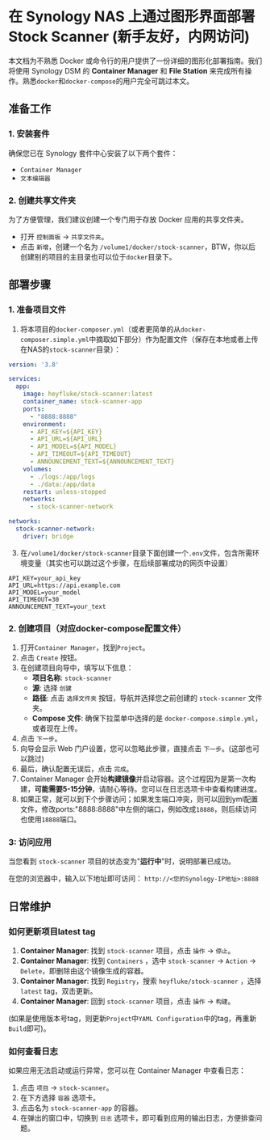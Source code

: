 # 在 Synology NAS 上通过图形界面部署 Stock Scanner (新手友好，内网访问)

本文档为不熟悉 Docker 或命令行的用户提供了一份详细的图形化部署指南。我们将使用 Synology DSM 的 **Container Manager** 和 **File Station** 来完成所有操作。熟悉`docker`和`docker-compose`的用户完全可跳过本文。

## 准备工作

### 1. 安装套件
确保您已在 Synology 套件中心安装了以下两个套件：
*   `Container Manager`
*   `文本编辑器`

### 2. 创建共享文件夹
为了方便管理，我们建议创建一个专门用于存放 Docker 应用的共享文件夹。
*   打开 `控制面板` -> `共享文件夹`。
*   点击 `新增`，创建一个名为 `/volume1/docker/stock-scanner`，BTW，你以后创建别的项目的主目录也可以位于`docker`目录下。

## 部署步骤

### 1. 准备项目文件
1. 将本项目的`docker-composer.yml`（或者更简单的从`docker-composer.simple.yml`中摘取如下部分）作为配置文件（保存在本地或者上传在NAS的`stock-scanner`目录）：

```YAML
version: '3.8'

services:
  app:
    image: heyfluke/stock-scanner:latest
    container_name: stock-scanner-app
    ports:
      - "8888:8888"
    environment:
      - API_KEY=${API_KEY}
      - API_URL=${API_URL}
      - API_MODEL=${API_MODEL}
      - API_TIMEOUT=${API_TIMEOUT}
      - ANNOUNCEMENT_TEXT=${ANNOUNCEMENT_TEXT}
    volumes:
      - ./logs:/app/logs
      - ./data:/app/data
    restart: unless-stopped
    networks:
      - stock-scanner-network

networks:
  stock-scanner-network:
    driver: bridge 
```

3. 在`/volume1/docker/stock-scanner`目录下面创建一个`.env`文件，包含所需环境变量（其实也可以跳过这个步骤，在后续部署成功的网页中设置）

```
API_KEY=your_api_key
API_URL=https://api.example.com
API_MODEL=your_model
API_TIMEOUT=30
ANNOUNCEMENT_TEXT=your_text
```

### 2. 创建项目（对应docker-compose配置文件）
1.  打开`Container Manager`，找到`Project`。
3.  点击 `Create` 按钮。
4.  在创建项目向导中，填写以下信息：
    *   **项目名称**: `stock-scanner`
    *   **源**: 选择 `创建`
    *   **路径**: 点击 `选择文件夹` 按钮，导航并选择您之前创建的 `stock-scanner` 文件夹。
    *   **Compose 文件**: 确保下拉菜单中选择的是 `docker-compose.simple.yml`，或者现在上传。
5.  点击 `下一步`。
6.  向导会显示 Web 门户设置，您可以忽略此步骤，直接点击 `下一步`。(这部也可以跳过)
7.  最后，确认配置无误后，点击 `完成`。
8.  Container Manager 会开始**构建镜像**并启动容器。这个过程因为是第一次构建，**可能需要5-15分钟**，请耐心等待。您可以在日志选项卡中查看构建进度。
9. 如果正常，就可以到下个步骤访问；如果发生端口冲突，则可以回到yml配置文件，修改ports:"8888:8888"中左侧的端口，例如改成`18888`，则后续访问也使用`18888`端口。

### 3: 访问应用
当您看到 `stock-scanner` 项目的状态变为"**运行中**"时，说明部署已成功。

在您的浏览器中，输入以下地址即可访问：
`http://<您的Synology-IP地址>:8888`

## 日常维护

### 如何更新项目latest tag
1.  **Container Manager**: 找到 `stock-scanner` 项目，点击 `操作` -> `停止`。
2.  **Container Manager**: 找到 `Containers` ，选中 `stock-scanner` -> `Action` -> `Delete`，即删除由这个镜像生成的容器。
3.  **Container Manager**: 找到 `Registry`，搜索 `heyfluke/stock-scanner` ，选择`latest` tag，双击更新。
4.  **Container Manager**: 回到 `stock-scanner` 项目，点击 `操作` -> `构建`。

(如果是使用版本号tag，则更新`Project`中`YAML Configuration`中的tag，再重新`Build`即可)。

### 如何查看日志
如果应用无法启动或运行异常，您可以在 Container Manager 中查看日志：
1.  点击 `项目` -> `stock-scanner`。
2.  在下方选择 `容器` 选项卡。
3.  点击名为 `stock-scanner-app` 的容器。
4.  在弹出的窗口中，切换到 `日志` 选项卡，即可看到应用的输出日志，方便排查问题。 